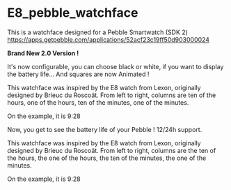 E8_pebble_watchface
===================

This is a watchface designed for a Pebble Smartwatch (SDK 2)
<url>https://apps.getpebble.com/applications/52acf23c19ff50d903000024</url>

<p>
<b>Brand New 2.0 Version !</b>
</p>

It's now configurable, you can choose black or white, if you want to display the battery life...
And squares are now Animated !

This watchface was inspired by the E8 watch from Lexon, originally designed by Brieuc du Roscoät.
From left to right, columns are ten of the hours, one of the hours, ten of the minutes, one of the minutes.

On the example, it is 9:28


Now, you get to see the battery life of your Pebble !
12/24h support.

This watchface was inspired by the E8 watch from Lexon, originally designed by Brieuc du Roscoät.
From left to right, columns are the ten of the hours, the one of the hours, the ten of the minutes, the one of the minutes.

On the example, it is 9:28
